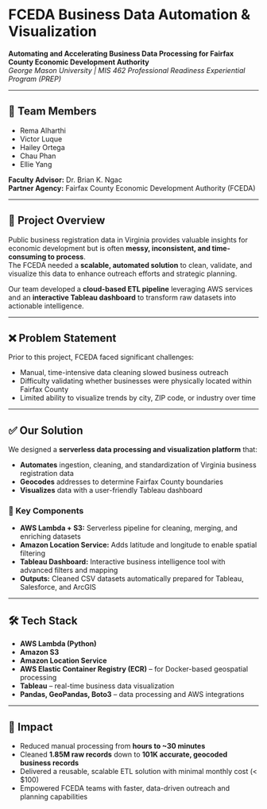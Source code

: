 # FCEDA Business Data Automation & Visualization  

**Automating and Accelerating Business Data Processing for Fairfax County Economic Development Authority**  
*George Mason University | MIS 462 Professional Readiness Experiential Program (PREP)*  

---

## 👥 Team Members  
- Rema Alharthi  
- Victor Luque  
- Hailey Ortega  
- Chau Phan  
- Ellie Yang  

**Faculty Advisor:** Dr. Brian K. Ngac  
**Partner Agency:** Fairfax County Economic Development Authority (FCEDA)  

---

## 📌 Project Overview  

Public business registration data in Virginia provides valuable insights for economic development but is often **messy, inconsistent, and time-consuming to process**.  
The FCEDA needed a **scalable, automated solution** to clean, validate, and visualize this data to enhance outreach efforts and strategic planning.  

Our team developed a **cloud-based ETL pipeline** leveraging AWS services and an **interactive Tableau dashboard** to transform raw datasets into actionable intelligence.  

---

## ❌ Problem Statement  

Prior to this project, FCEDA faced significant challenges:  
- Manual, time-intensive data cleaning slowed business outreach  
- Difficulty validating whether businesses were physically located within Fairfax County  
- Limited ability to visualize trends by city, ZIP code, or industry over time  

---

## ✅ Our Solution  

We designed a **serverless data processing and visualization platform** that:  

-  **Automates** ingestion, cleaning, and standardization of Virginia business registration data  
-  **Geocodes** addresses to determine Fairfax County boundaries  
-  **Visualizes** data with a user-friendly Tableau dashboard  

### 🔑 Key Components  
- **AWS Lambda + S3:** Serverless pipeline for cleaning, merging, and enriching datasets  
- **Amazon Location Service:** Adds latitude and longitude to enable spatial filtering  
- **Tableau Dashboard:** Interactive business intelligence tool with advanced filters and mapping  
- **Outputs:** Cleaned CSV datasets automatically prepared for Tableau, Salesforce, and ArcGIS  

---

## 🛠️ Tech Stack  

- **AWS Lambda (Python)**  
- **Amazon S3**  
- **Amazon Location Service**  
- **AWS Elastic Container Registry (ECR)** – for Docker-based geospatial processing  
- **Tableau** – real-time business data visualization  
- **Pandas, GeoPandas, Boto3** – data processing and AWS integrations  
 
---

## 🚀 Impact  

- Reduced manual processing from **hours to ~30 minutes**  
- Cleaned **1.85M raw records** down to **101K accurate, geocoded business records**  
- Delivered a reusable, scalable ETL solution with minimal monthly cost (< $100)  
- Empowered FCEDA teams with faster, data-driven outreach and planning capabilities  
